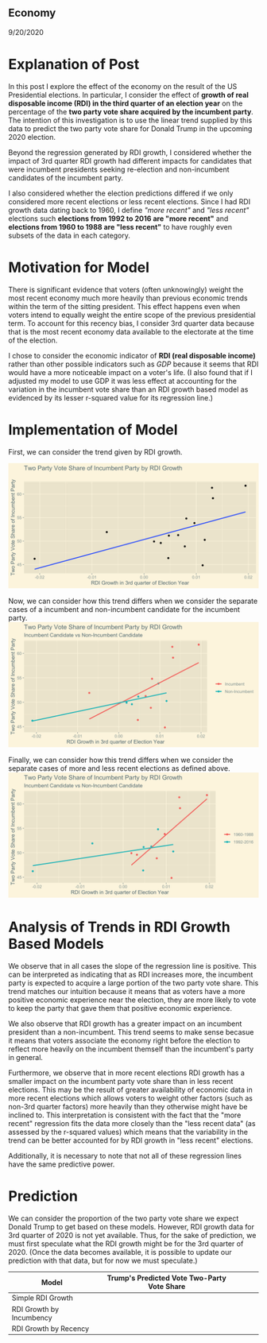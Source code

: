 ## Economy

9/20/2020

# Explanation of Post

In this post I explore the effect of the economy on the result of the US Presidential elections. In particular, I consider the effect of **growth of real disposable income (RDI) in the third quarter of an election year** on the percentage of the **two party vote share acquired by the incumbent party**. The intention of this investigation is to use the linear trend supplied by this data to predict the two party vote share for Donald Trump in the upcoming 2020 election.

Beyond the regression generated by RDI growth, I considered whether the impact of 3rd quarter RDI growth had different impacts for candidates that were incumbent presidents seeking re-election and non-incumbent candidates of the incumbent party.

I also considered whether the election predictions differed if we only considered more recent elections or less recent elections. Since I had RDI growth data dating back to 1960, I define *"more recent"* and *"less recent"* elections such **elections from 1992 to 2016 are "more recent"** and **elections from 1960 to 1988 are "less recent"** to have roughly even subsets of the data in each category.


# Motivation for Model

There is significant evidence that voters (often unknowingly) weight the most recent economy much more heavily than previous economic trends within the term of the sitting president. This effect happens even when voters intend to equally weight the entire scope of the previous presidential term. To account for this recency bias, I consider 3rd quarter data because that is the most recent economy data available to the electorate at the time of the election.

I chose to consider the economic indicator of **RDI (real disposable income)** rather than other possible indicators such as *GDP* because it seems that RDI would have a more noticeable impact on a voter's life. (I also found that if I adjusted my model to use GDP it was less effect at accounting for the variation in the incumbent vote share than an RDI growth based model as evidenced by its lesser r-squared value for its regression line.)

# Implementation of Model

First, we can consider the trend given by RDI growth.

![image of RDI growth vs two party vote share](../figures/rdi_growth_basic.png)

Now, we can consider how this trend differs when we consider the separate cases of a incumbent and non-incumbent candidate for the incumbent party.
![image of RDI growth vs two party vote share by incumbency](../figures/rdi_growth_incumbent.png)

Finally, we can consider how this trend differs when we consider the separate cases of more and less recent elections as defined above.
![image of RDI growth vs two party vote share by election year](../figures/rdi_growth_age.png)

# Analysis of Trends in RDI Growth Based Models

We observe that in all cases the slope of the regression line is positive. This can be interpreted as indicating that as RDI increases more, the incumbent party is expected to acquire a large portion of the two party vote share. This trend matches our intuition because it means that as voters have a more positive economic experience near the election, they are more likely to vote to keep the party that gave them that positive economic experience.

We also observe that RDI growth has a greater impact on an incumbent president than a non-incumbent. This trend seems to make sense becasue it means that voters associate the economy right before the election to reflect more heavily on the incumbent themself than the incumbent's party in general.


Furthermore, we observe that in more recent elections RDI growth has a smaller impact on the incumbent party vote share than in less recent elections. This may be the result of greater availability of economic data in more recent elections which allows voters to weight other factors (such as non-3rd quarter factors) more heavily than they otherwise might have be inclined to. This interpretation is consistent with the fact that the "more recent" regression fits the data more closely than the "less recent data" (as assessed by the r-squared values) which means that the variability in the trend can be better accounted for by RDI growth in "less recent" elections.


Additionally, it is necessary to note that not all of these regression lines have the same predictive power. 



# Prediction

We can consider the proportion of the two party vote share we expect Donald Trump to get based on these models. However, RDI growth data for 3rd quarter of 2020 is not yet available. Thus, for the sake of prediction, we must first speculate what the RDI growth might be for the 3rd quarter of 2020. (Once the data becomes available, it is possible to update our prediction with that data, but for now we must speculate.)

| Model                    | Trump's Predicted Vote Two-Party Vote Share  |   |   |   |
|--------------------------|----------------------------------------------|---|---|---|
| Simple RDI Growth        |                                              |   |   |   |
| RDI Growth by Incumbency |                                              |   |   |   |
| RDI Growth by Recency    |                                              |   |   |   |